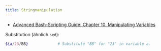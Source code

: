 ```yaml
---
title: Stringmanipulation
---
```




- [Advanced Bash-Scripting Guide: Chapter 10. Manipulating Variables](https://tldp.org/LDP/abs/html/string-manipulation.html)

Substitution (ähnlich `sed`):

```sh
${a/23/BB}             # Substitute "BB" for "23" in variable a.
```

